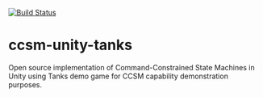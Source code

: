 [![Build Status](https://dev.azure.com/ccsmunity/ccsm-unity-tanks/_apis/build/status/ccsm-unity.ccsm-unity-tanks?branchName=master)](https://dev.azure.com/ccsmunity/ccsm-unity-tanks/_build/latest?definitionId=1&branchName=master)

# ccsm-unity-tanks
Open source implementation of Command-Constrained State Machines in Unity using Tanks demo game for CCSM capability demonstration purposes.
